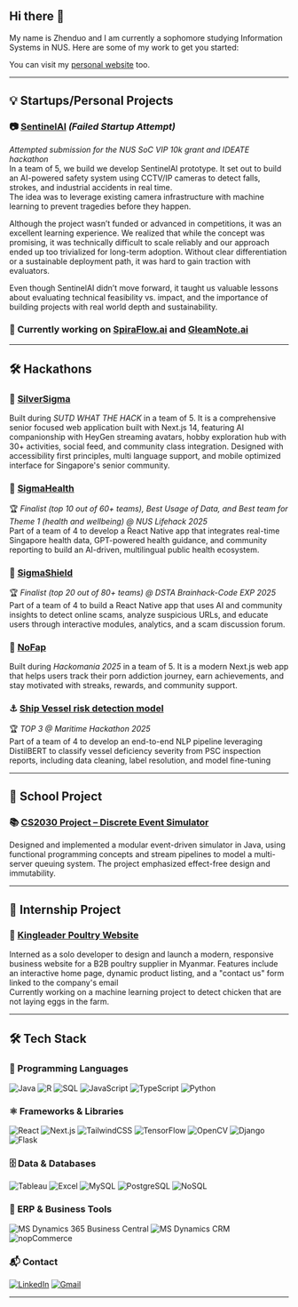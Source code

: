 ## Hi there 👋

<!--
**Path-yang/Path-yang** is a ✨ _special_ ✨ repository because its `README.md` (this file) appears on your GitHub profile.
-->
My name is Zhenduo and I am currently a sophomore studying Information Systems in NUS.
Here are some of my work to get you started:

You can visit my [personal website](https://www.zdyang.com/) too.

---

## 💡 Startups/Personal Projects

### 📷 [SentinelAI](https://github.com/Path-yang/SentinelAI) *(Failed Startup Attempt)*

*Attempted submission for the NUS SoC VIP 10k grant and IDEATE hackathon*  
In a team of 5, we build we develop SentinelAI prototype. It set out to build an AI-powered safety system using CCTV/IP cameras to detect falls, strokes, and industrial accidents in real time.  
The idea was to leverage existing camera infrastructure with machine learning to prevent tragedies before they happen.  

Although the project wasn’t funded or advanced in competitions, it was an excellent learning experience. We realized that while the concept was promising, it was technically difficult to scale reliably and our approach ended up too trivialized for long-term adoption. Without clear differentiation or a sustainable deployment path, it was hard to gain traction with evaluators.  

Even though SentinelAI didn’t move forward, it taught us valuable lessons about evaluating technical feasibility vs. impact, and the importance of building projects with real world depth and sustainability.

### 🥷 Currently working on [SpiraFlow.ai](https://github.com/sean6369/SpiraFlow.ai) and [GleamNote.ai](https://github.com/Path-yang/GleamNote.ai)

---

## 🛠️ Hackathons

### 👴 [SilverSigma](https://github.com/Path-yang/SilverSigma)
Built during *SUTD WHAT THE HACK* in a team of 5. It is a comprehensive senior focused web application built with Next.js 14, featuring AI companionship with HeyGen streaming avatars, hobby exploration hub with 30+ activities, social feed, and community class integration. Designed with accessibility first principles, multi language support, and mobile optimized interface for Singapore's senior community.

### 🏥 [SigmaHealth](https://github.com/clemenong1/Sigmapore)
🏆 *Finalist (top 10 out of 60+ teams), Best Usage of Data, and Best team for Theme 1 (health and wellbeing) @ NUS Lifehack 2025* <br>
Part of a team of 4 to develop a React Native app that integrates real-time Singapore health data, GPT-powered health guidance, and community reporting to build an AI-driven, multilingual public health ecosystem.

### 🚀 [SigmaShield](https://github.com/Path-yang/DSTA-Code-Exp-2025)
🏆 *Finalist (top 20 out of 80+ teams) @ DSTA Brainhack-Code EXP 2025* <br>
Part of a team of 4 to build a React Native app that uses AI and community insights to detect online scams, analyze suspicious URLs, and educate users through interactive modules, analytics, and a scam discussion forum.

### 🧠 [NoFap](https://github.com/Path-yang/Hackomania_2025)
Built during *Hackomania 2025* in a team of 5. It is a modern Next.js web app that helps users track their porn addiction journey, earn achievements, and stay motivated with streaks, rewards, and community support.

### ⚓ [Ship Vessel risk detection model](https://github.com/Path-yang/Maritime-Hackathon-2025)
🏆 *TOP 3 @ Maritime Hackathon 2025* <br>
Part of a team of 4 to develop an end-to-end NLP pipeline leveraging DistilBERT to classify vessel deficiency severity from PSC inspection reports, including data cleaning, label resolution, and model fine-tuning

---

## 🏫 School Project

### 📚 [CS2030 Project – Discrete Event Simulator](https://github.com/Path-yang/CS2030-Project)
Designed and implemented a modular event-driven simulator in Java, using functional programming concepts and stream pipelines to model a multi-server queuing system. The project emphasized effect-free design and immutability.

---

## 💼 Internship Project

### 🐔 [Kingleader Poultry Website](https://www.kingleaderpoultry.com/)
Interned as a solo developer to design and launch a modern, responsive business website for a B2B poultry supplier in Myanmar. Features include an interactive home page, dynamic product listing, and a "contact us" form linked to the company's email  <br> 
Currently working on a machine learning project to detect chicken that are not laying eggs in the farm.

---

## 🛠 Tech Stack

### 🧠 Programming Languages
![Java](https://img.shields.io/badge/Java-ED8B00?style=for-the-badge&logo=openjdk&logoColor=white)
![R](https://img.shields.io/badge/R-276DC3?style=for-the-badge&logo=r&logoColor=white)
![SQL](https://img.shields.io/badge/SQL-336791?style=for-the-badge&logo=postgresql&logoColor=white)
![JavaScript](https://img.shields.io/badge/JavaScript-F7DF1E?style=for-the-badge&logo=javascript&logoColor=black)
![TypeScript](https://img.shields.io/badge/TypeScript-007ACC?style=for-the-badge&logo=typescript&logoColor=white)
![Python](https://img.shields.io/badge/Python-3776AB?style=for-the-badge&logo=python&logoColor=white)

### ⚛️ Frameworks & Libraries
![React](https://img.shields.io/badge/React-20232A?style=for-the-badge&logo=react&logoColor=61DAFB)
![Next.js](https://img.shields.io/badge/Next.js-000000?style=for-the-badge&logo=nextdotjs&logoColor=white)
![TailwindCSS](https://img.shields.io/badge/Tailwind_CSS-06B6D4?style=for-the-badge&logo=tailwindcss&logoColor=white)
![TensorFlow](https://img.shields.io/badge/TensorFlow-FF6F00?style=for-the-badge&logo=tensorflow&logoColor=white)
![OpenCV](https://img.shields.io/badge/OpenCV-5C3EE8?style=for-the-badge&logo=opencv&logoColor=white)
![Django](https://img.shields.io/badge/Django-092E20?style=for-the-badge&logo=django&logoColor=white)
![Flask](https://img.shields.io/badge/Flask-000000?style=for-the-badge&logo=flask&logoColor=white)

### 🗄️ Data & Databases
![Tableau](https://img.shields.io/badge/Tableau-E97627?style=for-the-badge&logo=tableau&logoColor=white)
![Excel](https://img.shields.io/badge/Excel-217346?style=for-the-badge&logo=microsoft-excel&logoColor=white)
![MySQL](https://img.shields.io/badge/MySQL-4479A1?style=for-the-badge&logo=mysql&logoColor=white)
![PostgreSQL](https://img.shields.io/badge/PostgreSQL-4169E1?style=for-the-badge&logo=postgresql&logoColor=white)
![NoSQL](https://img.shields.io/badge/NoSQL-005571?style=for-the-badge&logo=mongodb&logoColor=white)

### 🧾 ERP & Business Tools
![MS Dynamics 365 Business Central](https://img.shields.io/badge/MS_Dynamics_Business_Central-0078D4?style=for-the-badge&logo=microsoft&logoColor=white)
![MS Dynamics CRM](https://img.shields.io/badge/MS_Dynamics_CRM-0078D4?style=for-the-badge&logo=microsoft&logoColor=white)
![nopCommerce](https://img.shields.io/badge/nopCommerce-5C2D91?style=for-the-badge&logo=dotnet&logoColor=white)

### 📬 Contact

[![LinkedIn](https://img.shields.io/badge/LinkedIn-blue?style=for-the-badge&logo=linkedin&logoColor=white)](https://www.linkedin.com/in/zhenduo-yang-3181b1208/)
[![Gmail](https://img.shields.io/badge/Gmail-D14836?style=for-the-badge&logo=gmail&logoColor=white)](mailto:yangzhenduoroger2002@gmail.com)

---


